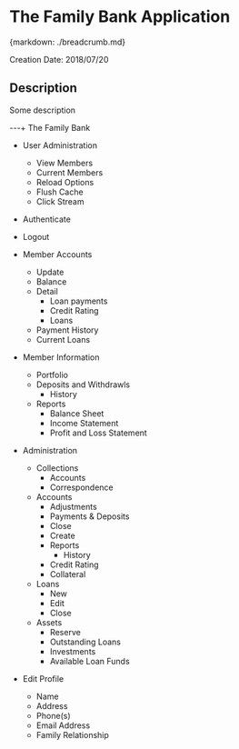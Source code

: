 # The Family Bank Application
{markdown: ./breadcrumb.md}

Creation Date: 2018/07/20

## Description
Some description

---+ The Family Bank

   * User Administration
      * View Members
      * Current Members
      * Reload Options
      * Flush Cache
      * Click Stream

   * Authenticate

   * Logout

   * Member Accounts
      * Update
      * Balance
      * Detail
         * Loan payments
         * Credit Rating
         * Loans
      * Payment History
      * Current Loans

   * Member Information
      * Portfolio
      * Deposits and Withdrawls
         * History
      * Reports
         * Balance Sheet
         * Income Statement
         * Profit and Loss Statement

   * Administration
      * Collections
         * Accounts
         * Correspondence
      * Accounts
         * Adjustments
         * Payments & Deposits
         * Close
         * Create
         * Reports
            * History
         * Credit Rating
         * Collateral
      * Loans
         * New
         * Edit
         * Close
      * Assets
         * Reserve
         * Outstanding Loans
         * Investments
         * Available Loan Funds

   * Edit Profile
      * Name
      * Address
      * Phone(s)
      * Email Address
      * Family Relationship
